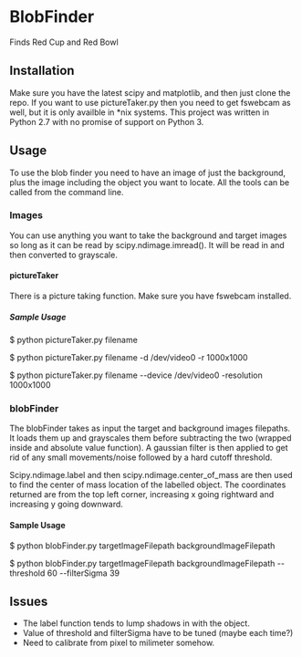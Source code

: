 # BlobFinder
Finds Red Cup and Red Bowl

## Installation
Make sure you have the latest scipy and matplotlib, and then just clone the
repo. If you want to use pictureTaker.py then you need to get fswebcam as well,
but it is only availble in \*nix systems.
This project was written in Python 2.7 with no promise of support on Python 3.

## Usage
To use the blob finder you need to have an image of just the background, plus
the image including the object you want to locate. All the tools can be called
from the command line.

### Images
You can use anything you want to take the background and target images so long
as it can be read by scipy.ndimage.imread(). It will be read in and then
converted to grayscale.

#### pictureTaker
There is a picture taking function. Make sure you have fswebcam installed.
##### Sample Usage
$ python pictureTaker.py filename

$ python pictureTaker.py filename -d /dev/video0 -r 1000x1000

$ python pictureTaker.py filename --device /dev/video0 -resolution 1000x1000

### blobFinder
The blobFinder takes as input the target and background images filepaths. It
 loads them up and grayscales them before subtracting the two (wrapped inside
 and absolute value function). A gaussian filter is then applied to get rid of
 any small movements/noise followed by a hard cutoff threshold.

Scipy.ndimage.label and then scipy.ndimage.center_of_mass are then used to find
the center of mass location of the labelled object. The coordinates returned
are from the top left corner, increasing x going rightward and increasing y
going downward.

#### Sample Usage
$ python blobFinder.py targetImageFilepath backgroundImageFilepath

$ python blobFinder.py targetImageFilepath backgroundImageFilepath --threshold 60 --filterSigma 39

## Issues

* The label function tends to lump shadows in with the object.
* Value of threshold and filterSigma have to be tuned (maybe each time?)
* Need to calibrate from pixel to milimeter somehow.

